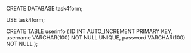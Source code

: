 CREATE DATABASE task4form;

USE task4form;

CREATE TABLE userinfo (
    ID INT AUTO_INCREMENT PRIMARY KEY, 
    username VARCHAR(100) NOT NULL UNIQUE, 
    password VARCHAR(100) NOT NULL
);

